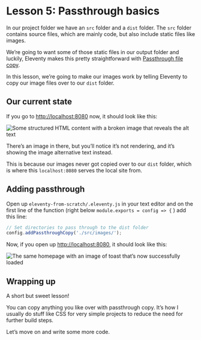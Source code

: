 # Lesson 5: Passthrough basics

<ContentWarning />
 
In our project folder we have an `src` folder and a `dist` folder. The `src` folder contains source files, which are mainly code, but also include static files like images.

We’re going to want some of those static files in our output folder and luckily, Eleventy makes this pretty straightforward with [Passthrough file copy](https://www.11ty.dev/docs/copy/).

In this lesson, we’re going to make our images work by telling Eleventy to copy our image files over to our `dist` folder.

## Our current state

If you go to <http://localhost:8080> now, it should look like this:

![Some structured HTML content with a broken image that reveals the alt text](/images/courses/learn-eleventy-from-scratch/ss-passthrough-without-image.jpg)

There’s an image in there, but you’ll notice it’s not rendering, and it’s showing the image alternative text instead.

This is because our images never got copied over to our `dist` folder, which is where this `localhost:8080` serves the local site from.

## Adding passthrough

Open up `eleventy-from-scratch/.eleventy.js` in your text editor and on the first line of the function (right below `module.exports = config => {` ) add this line:

```javascript
// Set directories to pass through to the dist folder
config.addPassthroughCopy('./src/images/');
```

Now, if you open up <http://localhost:8080>, it should look like this:

![The same homepage with an image of toast that’s now successfully loaded](/images/courses/learn-eleventy-from-scratch/ss-passthrough-with-image.jpg)

## Wrapping up

A short but sweet lesson!

You can copy anything you like over with passthrough copy. It’s how I usually do stuff like CSS for very simple projects to reduce the need for further build steps.

Let’s move on and write some more code.
